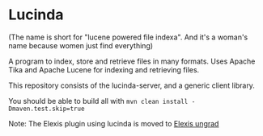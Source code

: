 # Lucinda

(The name is short for "lucene powered file indexa". And it's a woman's name because women just find everything)

A program to index, store and retrieve files in many formats.
Uses Apache Tika and Apache Lucene for indexing and retrieving files.

This repository consists of the lucinda-server, and a generic client library.

You should be able to build all with `mvn clean install -Dmaven.test.skip=true`


Note: The Elexis plugin using lucinda is moved to [Elexis ungrad](https://github.com/rgwch/elexis-ungrad)